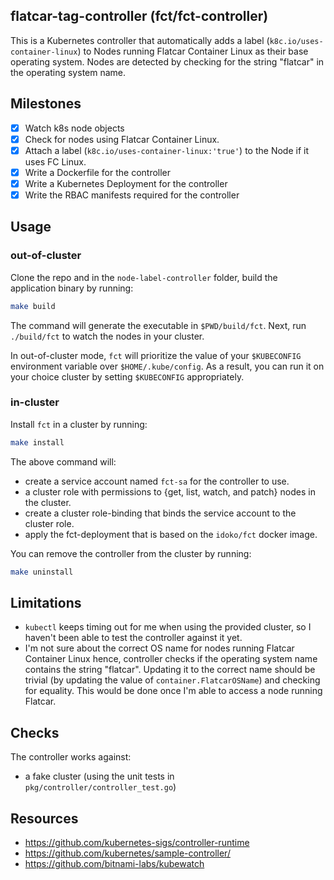 ## flatcar-tag-controller (fct/fct-controller)

This is a Kubernetes controller that automatically adds a label (`k8c.io/uses-container-linux`)
to Nodes running Flatcar Container Linux as their base operating system. Nodes are detected by checking
for the string "flatcar" in the operating system name.
## Milestones
- [x] Watch k8s node objects
- [x] Check for nodes using Flatcar Container Linux.
- [x] Attach a label (`k8c.io/uses-container-linux:‌‌'true'`) to the Node if it uses FC Linux. 
- [x] Write a Dockerfile for the controller 
- [x] Write a Kubernetes Deployment for the controller
- [x] Write the RBAC manifests required for the controller

## Usage
### out-of-cluster
Clone the repo and in the `node-label-controller` folder, build the application binary by running:
```bash
make build
```
The command will generate the executable in `$PWD/build/fct`.
Next, run `./build/fct` to watch the nodes in your cluster. 

In out-of-cluster mode, `fct` will prioritize the value of your `$KUBECONFIG`
environment variable over `$HOME/.kube/config`. As a result, you can run it on your choice
cluster by setting `$KUBECONFIG` appropriately. 
### in-cluster
Install `fct` in a cluster by running:
```bash
make install
```

The above command will:
- create a service account named `fct-sa` for the controller to use.
- a cluster role with permissions to {get, list, watch, and patch} nodes in the cluster.
- create a cluster role-binding that binds the service account to the cluster role.
- apply the fct-deployment that is based on the `idoko/fct` docker image.

You can remove the controller from the cluster by running:
```bash
make uninstall
```

## Limitations
- `kubectl` keeps timing out for me when using the provided cluster, so I haven't been able to test the
controller against it yet.
- I'm not sure about the correct OS name for nodes running Flatcar Container Linux hence, controller checks
  if the operating system name contains the string "flatcar". 
Updating it to the correct name should be trivial (by updating the value of `container.FlatcarOSName`) and
  checking for equality. This would be done once I'm able to access a node running Flatcar.
  
## Checks
The controller works against:
- a fake cluster (using the unit tests in `pkg/controller/controller_test.go`)
## Resources
- https://github.com/kubernetes-sigs/controller-runtime
- https://github.com/kubernetes/sample-controller/
- https://github.com/bitnami-labs/kubewatch
